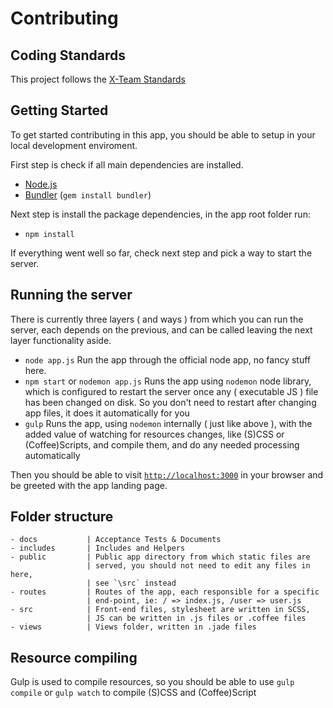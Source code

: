 # Contributing

## Coding Standards

This project follows the [X-Team Standards](https://github.com/x-team/standards)

## Getting Started

To get started contributing in this app, you should be able to setup in your local development enviroment.

First step is check if all main dependencies are installed.

- [Node.js](http://nodejs.org/)
- [Bundler](http://bundler.io/bundle_install.html) (`gem install bundler`)

Next step is install the package dependencies, in the app root folder run:

- `npm install`

If everything went well so far, check next step and pick a way to start the server.

## Running the server

There is currently three layers ( and ways ) from which you can run the server, each depends on the previous, and can be called leaving the next layer functionality aside.

- `node app.js` Run the app through the official node app, no fancy stuff here.
- `npm start` or `nodemon app.js` Runs the app using `nodemon` node library, which is configured to restart the server once any ( executable JS ) file has been changed on disk. So you don't need to restart after changing app files, it does it automatically for you
- `gulp` Runs the app, using `nodemon` internally ( just like above ), with the added value of watching for resources changes, like (S)CSS or (Coffee)Scripts, and compile them, and do any needed processing automatically

Then you should be able to visit [`http://localhost:3000`](http://localhost:3000) in your browser and be greeted with the app landing page.

## Folder structure

>>>
    - docs           | Acceptance Tests & Documents
    - includes       | Includes and Helpers
    - public         | Public app directory from which static files are
                     | served, you should not need to edit any files in here,
                     | see `\src` instead
    - routes         | Routes of the app, each responsible for a specific
                     | end-point, ie: / => index.js, /user => user.js
    - src            | Front-end files, stylesheet are written in SCSS, 
                     | JS can be written in .js files or .coffee files
    - views          | Views folder, written in .jade files

## Resource compiling

Gulp is used to compile resources, so you should be able to use `gulp compile` or `gulp watch` to compile (S)CSS and (Coffee)Script
